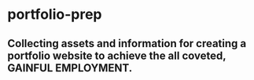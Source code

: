 # portfolio-prep

## Collecting assets and information for creating a portfolio website to achieve the all coveted, GAINFUL EMPLOYMENT.
